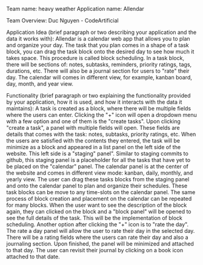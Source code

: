 Team name: heavy weather
Application name: Allendar

Team Overview:
Duc Nguyen - CodeArtificial

Application Idea (brief paragraph or two describing your application and the data it works with):
Allendar is a calendar web app that allows you to plan and organize your day. The task that you plan comes in a shape of a task block, you can drag the task block onto the desired day to see how much it takes space. This procedure is called block scheduling. In a task block, there will be sections of: notes, subtasks, reminders, priority ratings, tags, durations, etc. There will also be a journal section for users to "rate" their day. The calendar will comes in different view, for example, kanban board, day, month, and year view.  

Functionality (brief paragraph or two explaining the functionality provided by your application, how it is used, and how it interacts with the data it maintains):
A task is created as a block, where there will be multiple fields where the users can enter. Clicking the "+" icon will open a dropdown menu with a few option and one of them is the "create tasks". Upon clicking "create a task", a panel with multiple fields will open. These fields are details that comes with the task: notes, subtasks, priority ratings, etc. When the users are satisfied with the contents they entered, the task will be minimize as a block and appeared in a list panel on the left side of the website. This left side is a "staging" panel". Similar to staging commits to github, this staging panel is a placeholder for all the tasks that have yet to be placed on the "calendar" panel. The calendar panel is at the center of the website and comes in different view mode: kanban, daily, monthly, and yearly view. The user can drag these tasks blocks from the staging panel and onto the calendar panel to plan and organize their schedules. These task blocks can be move to any time-slots on the calendar panel. The same process of block creation and placement on the calendar can be repeated for many blocks. When the user want to see the description of the block again, they can clicked on the block and a "block panel" will be opened to see the full details of the task. This will be the implementation of block scheduling. Another option after clicking the "+" icon is to "rate the day". The rate a day panel will allow the user to rate their day in the selected day. There will be a rating fields where the users can rate their day and also a journaling section. Upon finished, the panel will be minimized and attached to that day. The user can revisit their journal by clicking on a book icon attached to that date. 

